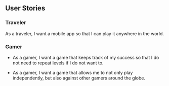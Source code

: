 ## User Stories

### Traveler
As a traveler, I want a mobile app so that I can play it anywhere in the world.

### Gamer
* As a gamer, I want a game that keeps track of my success so that I do not need to repeat levels
if I do not want to.

* As a gamer, I want a game that allows me to not only play independently, but also against other
gamers around the globe.
